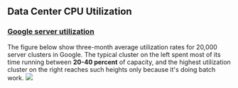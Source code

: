 Data Center CPU Utilization
---

### [Google server utilization](https://github.com/hxwang/GreenDC-Summary/blob/master/data-center/BarrosoC13_The-Datacenter-as-a-Computer-An-introduction-to-design-of-warehouse-scale-machines.md)

The figure below show three-month average utilization rates for 20,000 server clusters in Google. The typical cluster on the left spent most of its time running between **20-40 percent** of capacity, and the highest utilization cluster on the right reaches such heights only because it's doing batch work.
![](https://github.com/hxwang/GreenDC-Summary/blob/master/data-center/utilization-google-cluster.PNG)
